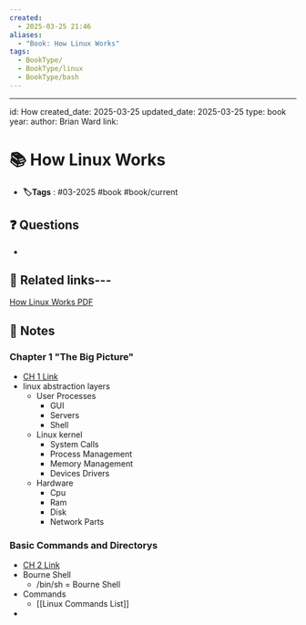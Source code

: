 ```yaml
---
created:
  - 2025-03-25 21:46
aliases:
  - "Book: How Linux Works"
tags:
  - BookType/
  - BookType/linux
  - BookType/bash
---
```

---
id: How
created_date: 2025-03-25
updated_date: 2025-03-25
type: book
year: 
author: Brian Ward
link:

# 📚 How Linux Works
- **🏷️Tags** :   #03-2025 #book #book/current 




## ❓ Questions
- 

## 🔗 Related links---

[How Linux  Works PDF](obsidian://open?vault=ObsidianNotes&file=Main%2F01%20Source%20Material%2FBooks%2Foperating_systems%2FHow%20Linux%20Works%20What%20Every%20Superuser%20Should%20Know%203rd%20Edition%20by%20Brian%20Ward.pdf)

## 📝 Notes


### Chapter 1 "The Big Picture"
- [CH 1 Link](obsidian://open?vault=ObsidianNotes&file=Main%2F01%20Source%20Material%2FBooks%2Foperating_systems%2FHow%20Linux%20Works%20What%20Every%20Superuser%20Should%20Know%203rd%20Edition%20by%20Brian%20Ward.pdf#page=27)
- linux abstraction layers
	- User Processes
		- GUI
		- Servers
		- Shell
	- Linux kernel
		- System Calls
		- Process Management
		- Memory Management
		- Devices Drivers
	- Hardware 
		- Cpu
		- Ram 
		- Disk 
		- Network Parts
	
### Basic Commands and Directorys
-  [CH 2 Link](obsidian://open?vault=ObsidianNotes&file=Main%2F01%20Source%20Material%2FBooks%2Foperating_systems%2FHow%20Linux%20Works%20What%20Every%20Superuser%20Should%20Know%203rd%20Edition%20by%20Brian%20Ward.pdf#page=37)
- Bourne Shell
	- /bin/sh = Bourne Shell
- Commands
	- [[Linux Commands List]]
- 